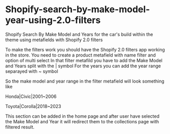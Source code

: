 # Shopify-search-by-make-model-year-using-2.0-filters
Shopify Search By Make Model and Years for the car's build within the theme using metafields with Shopify 2.0 filters

To make the filters work you should have the Shopify 2.0 filters app working in the store. 
You need to create a product metafield with name filter and option of multi select
In that filter metafild you have to add the Make Model and Years  split with the | symbol 
For the years you can add the year range separayed with ~ symbol 

So the make model and year range in the filter metafield will look something like 

Honda|Civic|2001~2006

Toyota|Corolla|2018~2023

This section can be added in the home page and after user have selected the Make Model and Year it will redirect them to the collections page with filtered result. 
